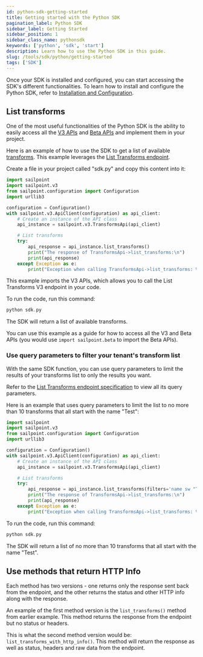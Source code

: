 ```yaml
---
id: python-sdk-getting-started
title: Getting started with the Python SDK
pagination_label: Python SDK
sidebar_label: Getting Started
sidebar_position: 1
sidebar_class_name: pythonsdk
keywords: ['python', 'sdk', 'start']
description: Learn how to use the Python SDK in this guide.
slug: /tools/sdk/python/getting-started
tags: ['SDK']
---
```


Once your SDK is installed and configured, you can start accessing the SDK's different functionalities. To learn how to install and configure the Python SDK, refer to [Installation and Configuration](./index.mdx).

## List transforms

One of the most useful functionalities of the Python SDK is the ability to easily access all the [V3 APIs](/docs/api/v3) and [Beta APIs](/docs/api/beta) and implement them in your project.

Here is an example of how to use the SDK to get a list of available [transforms](/docs/extensibility/transforms). This example leverages the [List Transforms endpoint](/docs/api/v3/list-transforms).

Create a file in your project called "sdk.py" and copy this content into it:

```python
import sailpoint
import sailpoint.v3
from sailpoint.configuration import Configuration
import urllib3

configuration = Configuration()
with sailpoint.v3.ApiClient(configuration) as api_client:
    # Create an instance of the API class
    api_instance = sailpoint.v3.TransformsApi(api_client)

    # List transforms
    try:
        api_response = api_instance.list_transforms()
        print("The response of TransformsApi->list_transforms:\n")
        print(api_response)
    except Exception as e:
        print("Exception when calling TransformsApi->list_transforms: %s\n" % e)
```

This example imports the V3 APIs, which allows you to call the List Transforms V3 endpoint in your code.

To run the code, run this command:

```go
python sdk.py
```

The SDK will return a list of available transforms.

You can use this example as a guide for how to access all the V3 and Beta APIs (you would use `import sailpoint.beta` to import the Beta APIs).

### Use query parameters to filter your tenant's transform list

With the same SDK function, you can use query parameters to limit the results of your transforms list to only the results you want.

Refer to the [List Transforms endpoint specification](/docs/api/v3/list-transforms) to view all its query parameters.

Here is an example that uses query parameters to limit the list to no more than 10 transforms that all start with the name "Test":

```python
import sailpoint
import sailpoint.v3
from sailpoint.configuration import Configuration
import urllib3

configuration = Configuration()
with sailpoint.v3.ApiClient(configuration) as api_client:
    # Create an instance of the API class
    api_instance = sailpoint.v3.TransformsApi(api_client)

    # List transforms
    try:
        api_response = api_instance.list_transforms(filters='name sw "Test"', limit=10)
        print("The response of TransformsApi->list_transforms:\n")
        print(api_response)
    except Exception as e:
        print("Exception when calling TransformsApi->list_transforms: %s\n" % e)
```

To run the code, run this command:

```go
python sdk.py
```

The SDK will return a list of no more than 10 transforms that all start with the name "Test".

## Use methods that return HTTP Info

Each method has two versions - one returns only the response sent back from the endpoint, and the other returns the status and other HTTP info along with the response.

An example of the first method version is the `list_transforms()` method from earlier example. This method returns the response from the endpoint but no status or headers.

This is what the second method version would be: `list_transforms_with_http_info()`. This method will return the response as well as status, headers and raw data from the endpoint.
